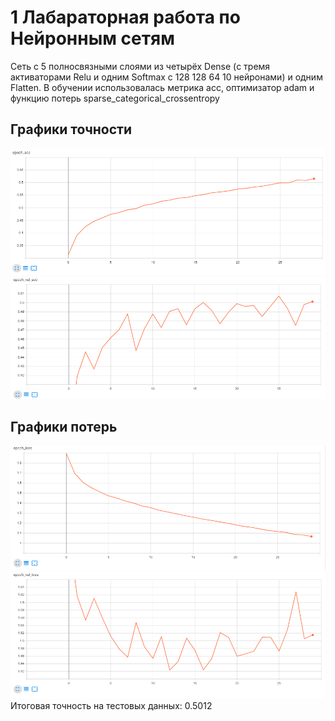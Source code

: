 

# 1 Лабараторная работа по Нейронным сетям

Сеть с 5 полносвязными слоями из четырёх Dense (с тремя активаторами Relu и одним Softmax с 128 128 64 10 нейронами) и одним Flatten.
В обучении использовалась метрика acc, оптимизатор adam и функцию потерь sparse_categorical_crossentropy

## Графики точности 
![Image alt](https://github.com/phoenix3x3/Neural-networks-lab-/raw/1lab/acc.png)
![Image alt](https://github.com/phoenix3x3/Neural-networks-lab-/raw/1lab/val_acc.png)
## Графики потерь
![Image alt](https://github.com/phoenix3x3/Neural-networks-lab-/raw/1lab/loss.png)
![Image alt](https://github.com/phoenix3x3/Neural-networks-lab-/raw/1lab/val_loss.png)
Итоговая точность на тестовых данных: 0.5012

